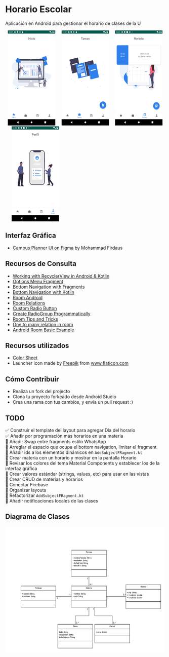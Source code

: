 # Horario Escolar

Aplicación en Android para gestionar el horario de clases de la U

&nbsp;&nbsp;<img src="static/inicio.png" alt="inicio" width="150" height="300"/>&nbsp;&nbsp;&nbsp;&nbsp;
<img src="static/tareas.png" alt="tareas" width="150" height="300"/>&nbsp;&nbsp;&nbsp;&nbsp;
<img src="static/horario.png" alt="horario" width="150" height="300"/>&nbsp;&nbsp;&nbsp;&nbsp;
<img src="static/perfil.png" alt="perfil" width="150" height="300"/>

## Interfaz Gráfica

* [Campus Planner UI on Figma](https://www.figma.com/file/gARKgly3R3RYlXnSzL0RFS/CampusPlanner?node-id=0%3A1) by Mohammad Firdaus

## Recursos de Consulta

* [Working with RecyclerView in Android & Kotlin](https://medium.com/@hinchman_amanda/working-with-recyclerview-in-android-kotlin-84a62aef94ec)
* [Options Menu Fragment](https://www.youtube.com/watch?v=e-gvzEJf2S4)
* [Bottom Navigation with Fragments](https://www.youtube.com/watch?v=tPV8xA7m-iw&t=32s)
* [Bottom Navigation with Kotlin](https://medium.com/@smarrerof/c%C3%B3mo-usar-la-bottomnavigationview-en-android-usando-kotlin-ae8961aae92e)
* [Room Android](https://developer.android.com/training/data-storage/room)
* [Room Relations](https://medium.com/androiddevelopers/database-relations-with-room-544ab95e4542)
* [Custom Radio Button](https://stackoverflow.com/questions/19163628/adding-custom-radio-buttons-in-android)
* [Create RadioGroup Programmatically](https://stackoverflow.com/questions/19929295/creating-radiogroup-programmatically)
* [Room Tips and Tricks](https://spin.atomicobject.com/2019/04/01/android-room-tips/)
* [One to many relation in room](https://stackoverflow.com/questions/48443760/one-to-many-relation-in-room)
* [Android Room Basic Example](https://www.youtube.com/watch?v=RCLNkSIQQaw)

## Recursos utilizados

* [Color Sheet](https://github.com/msasikanth/ColorSheet)
* Launcher icon made by <a href="https://www.flaticon.com/authors/freepik" title="Freepik">Freepik</a> from <a href="https://www.flaticon.com/" title="Flaticon">www.flaticon.com</a>

## Cómo Contribuir

* Realiza un fork del projecto
* Clona tu proyecto forkeado desde Android Studio
* Crea una rama con tus cambios, y envía un pull request :)

## TODO


✅ Construir el template del layout para agregar Día del horario\
✅ Añadir por programación más horarios en una materia  
📌 Añadir Swap entre fragments estilo WhatsApp  
📌 Arreglar el espacio que ocupa el bottom navigation, limitar el fragment  
📌 Añadir ids a los elementos dinámicos en `AddSubjectFRagment.kt`\
📌 Crear materia con un horario y mostrar en la pantalla Horario\
📌 Revisar los colores del tema Material Components y establecer los de la interfaz gráfica\
📌 Crear valores estándar (strings, values, etc) para usar en las vistas\
📌 Crear CRUD de materias y horarios\
📌 Conectar Firebase\
📌 Organizar layouts\
📌 Refactorizar `AddSubjectFRagment.kt`\
📌 Añadir notificaciones locales de las clases

## Diagrama de Clases

<img src="https://raw.githubusercontent.com/israteneda/HorarioEscolar/master/HorarioEscolar.png" width="600" height="400" />